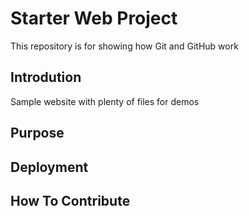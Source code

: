 # Starter Web Project

This repository is for showing how Git and GitHub work

## Introdution

Sample website with plenty of files for demos

## Purpose

## Deployment

## How To Contribute